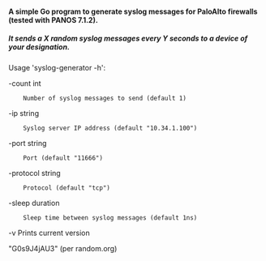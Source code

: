 #### A simple Go program to generate syslog messages for PaloAlto firewalls (tested with PANOS 7.1.2).  
##### It sends a X random syslog messages every Y seconds to a device of your designation.

Usage 'syslog-generator -h':

  -count int
  
        Number of syslog messages to send (default 1)
        
  -ip string
  
        Syslog server IP address (default "10.34.1.100")
        
  -port string
  
        Port (default "11666")
        
  -protocol string
  
        Protocol (default "tcp")
        
  -sleep duration
  
        Sleep time between syslog messages (default 1ns)
        
  -v    Prints current version


"G0s9J4jAU3" (per random.org)
